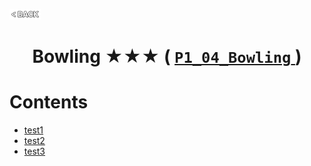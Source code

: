 <p align="left">
  <a href="../README.md">
    <img src="../../Z99-OTHERS/00-common/00-back.png" style="width:10%">
  </a>
</p>

<div align="center">
  <h1>
    Bowling ★★★ (
      <a href="https://drive.google.com/file/d/18Cp6jlm1gYagaPjU0R_lsE9imFCTqFoK/view?usp=drive_link">
        <code>P1_04_Bowling</code>
      </a>
    )
  </h1>
</div>

# Contents

-   [test1]()
-   [test2]()
-   [test3]()
